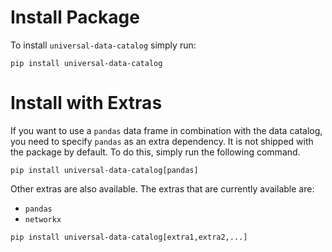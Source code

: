 # Install Package


To install `universal-data-catalog` simply run:

```
pip install universal-data-catalog
```

# Install with Extras

If you want to use a `pandas` data frame in combination with the data catalog, you need to specify `pandas` as an extra dependency.
It is not shipped with the package by default. To do this, simply run the following command.

```
pip install universal-data-catalog[pandas]
```

Other extras are also available.
The extras that are currently available are:

* `pandas`
* `networkx`

```
pip install universal-data-catalog[extra1,extra2,...]
```
